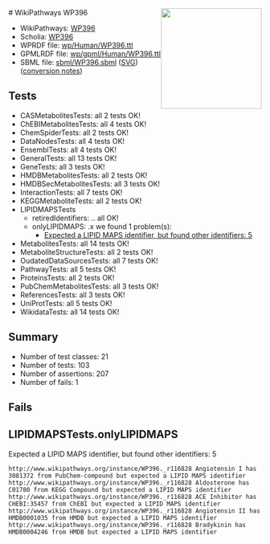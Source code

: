 <img style="float: right; width: 200px" src="../logo.png" />
# WikiPathways WP396

* WikiPathways: [WP396](https://identifiers.org/wikipathways:WP396)
* Scholia: [WP396](https://scholia.toolforge.org/wikipathways/WP396)
* WPRDF file: [wp/Human/WP396.ttl](../wp/Human/WP396.ttl)
* GPMLRDF file: [wp/gpml/Human/WP396.ttl](../wp/gpml/Human/WP396.ttl)
* SBML file: [sbml/WP396.sbml](../sbml/WP396.sbml) ([SVG](../sbml/WP396.svg)) ([conversion notes](../sbml/WP396.txt))

## Tests
* CASMetabolitesTests: all 2 tests OK!
* ChEBIMetabolitesTests: all 4 tests OK!
* ChemSpiderTests: all 2 tests OK!
* DataNodesTests: all 4 tests OK!
* EnsemblTests: all 4 tests OK!
* GeneralTests: all 13 tests OK!
* GeneTests: all 3 tests OK!
* HMDBMetabolitesTests: all 2 tests OK!
* HMDBSecMetabolitesTests: all 3 tests OK!
* InteractionTests: all 7 tests OK!
* KEGGMetaboliteTests: all 2 tests OK!
* LIPIDMAPSTests
    * retiredIdentifiers: .. all OK!
    * onlyLIPIDMAPS: .x we found 1 problem(s):
        * [Expected a LIPID MAPS identifier, but found other identifiers: 5](#48cc60bc)
* MetabolitesTests: all 14 tests OK!
* MetaboliteStructureTests: all 2 tests OK!
* OudatedDataSourcesTests: all 7 tests OK!
* PathwayTests: all 5 tests OK!
* ProteinsTests: all 2 tests OK!
* PubChemMetabolitesTests: all 3 tests OK!
* ReferencesTests: all 3 tests OK!
* UniProtTests: all 5 tests OK!
* WikidataTests: all 14 tests OK!


## Summary

* Number of test classes: 21
* Number of tests: 103
* Number of assertions: 207
* Number of fails: 1

## Fails

<a name="48cc60bc" />

## LIPIDMAPSTests.onlyLIPIDMAPS

Expected a LIPID MAPS identifier, but found other identifiers: 5
```
http://www.wikipathways.org/instance/WP396._r116828 Angiotensin I has 3081372 from PubChem-compound but expected a LIPID MAPS identifier
http://www.wikipathways.org/instance/WP396._r116828 Aldosterone has C01780 from KEGG Compound but expected a LIPID MAPS identifier
http://www.wikipathways.org/instance/WP396._r116828 ACE Inhibitor has CHEBI:35457 from ChEBI but expected a LIPID MAPS identifier
http://www.wikipathways.org/instance/WP396._r116828 Angiotensin II has HMDB0001035 from HMDB but expected a LIPID MAPS identifier
http://www.wikipathways.org/instance/WP396._r116828 Bradykinin has HMDB0004246 from HMDB but expected a LIPID MAPS identifier
```

